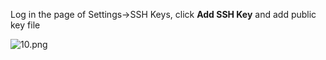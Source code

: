 Log in the page of Settings->SSH Keys, click **Add SSH Key** and add public key file

![10.png](https://img1.jcloudcs.com/cms/54babf14-1cec-4677-8b6f-d946e3dd678920180906114743.png)
